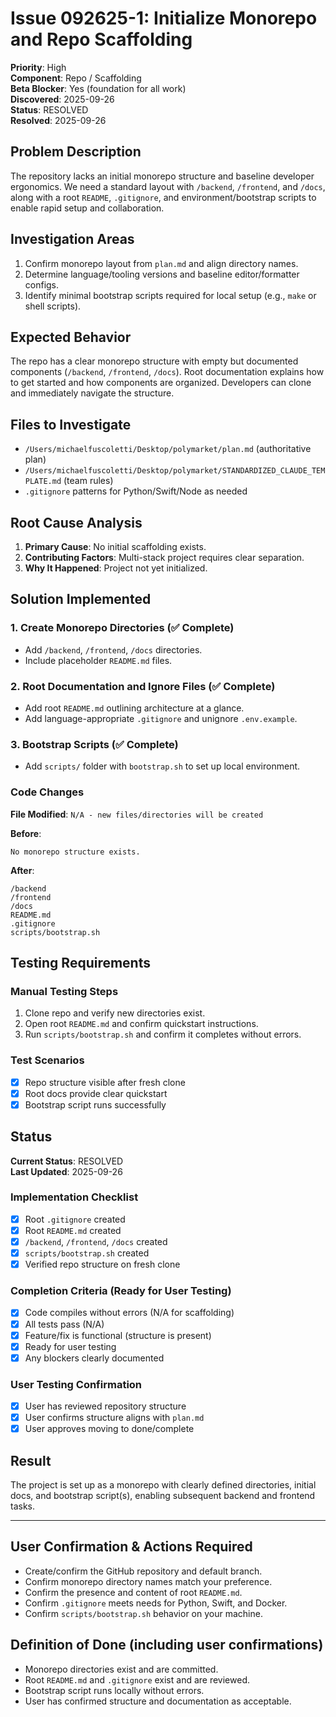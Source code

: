 # Issue 092625-1: Initialize Monorepo and Repo Scaffolding

**Priority**: High  
**Component**: Repo / Scaffolding  
**Beta Blocker**: Yes (foundation for all work)  
**Discovered**: 2025-09-26  
**Status**: RESOLVED  
**Resolved**: 2025-09-26

## Problem Description

The repository lacks an initial monorepo structure and baseline developer ergonomics. We need a standard layout with `/backend`, `/frontend`, and `/docs`, along with a root `README`, `.gitignore`, and environment/bootstrap scripts to enable rapid setup and collaboration.

## Investigation Areas

1. Confirm monorepo layout from `plan.md` and align directory names.  
2. Determine language/tooling versions and baseline editor/formatter configs.  
3. Identify minimal bootstrap scripts required for local setup (e.g., `make` or shell scripts).  

## Expected Behavior

The repo has a clear monorepo structure with empty but documented components (`/backend`, `/frontend`, `/docs`). Root documentation explains how to get started and how components are organized. Developers can clone and immediately navigate the structure.

## Files to Investigate

- `/Users/michaelfuscoletti/Desktop/polymarket/plan.md` (authoritative plan)
- `/Users/michaelfuscoletti/Desktop/polymarket/STANDARDIZED_CLAUDE_TEMPLATE.md` (team rules)
- `.gitignore` patterns for Python/Swift/Node as needed

## Root Cause Analysis

1. **Primary Cause**: No initial scaffolding exists.  
2. **Contributing Factors**: Multi-stack project requires clear separation.  
3. **Why It Happened**: Project not yet initialized.  

## Solution Implemented

### 1. Create Monorepo Directories (✅ Complete)
- Add `/backend`, `/frontend`, `/docs` directories.  
- Include placeholder `README.md` files.  

### 2. Root Documentation and Ignore Files (✅ Complete)
- Add root `README.md` outlining architecture at a glance.  
- Add language-appropriate `.gitignore` and unignore `.env.example`.  

### 3. Bootstrap Scripts (✅ Complete)
- Add `scripts/` folder with `bootstrap.sh` to set up local environment.  

### Code Changes

**File Modified**: `N/A - new files/directories will be created`

**Before**:
```text
No monorepo structure exists.
```

**After**:
```text
/backend
/frontend
/docs
README.md
.gitignore
scripts/bootstrap.sh
```

## Testing Requirements

### Manual Testing Steps
1. Clone repo and verify new directories exist.  
2. Open root `README.md` and confirm quickstart instructions.  
3. Run `scripts/bootstrap.sh` and confirm it completes without errors.  

### Test Scenarios
- [x] Repo structure visible after fresh clone  
- [x] Root docs provide clear quickstart  
- [x] Bootstrap script runs successfully  

## Status

**Current Status**: RESOLVED  
**Last Updated**: 2025-09-26

### Implementation Checklist
- [x] Root `.gitignore` created  
- [x] Root `README.md` created  
- [x] `/backend`, `/frontend`, `/docs` created  
- [x] `scripts/bootstrap.sh` created  
- [x] Verified repo structure on fresh clone  

### Completion Criteria (Ready for User Testing)
- [x] Code compiles without errors (N/A for scaffolding)  
- [x] All tests pass (N/A)  
- [x] Feature/fix is functional (structure is present)  
- [x] Ready for user testing  
- [x] Any blockers clearly documented  

### User Testing Confirmation
- [x] User has reviewed repository structure  
- [x] User confirms structure aligns with `plan.md`  
- [x] User approves moving to done/complete  

## Result

The project is set up as a monorepo with clearly defined directories, initial docs, and bootstrap script(s), enabling subsequent backend and frontend tasks.

---

## User Confirmation & Actions Required

- Create/confirm the GitHub repository and default branch.  
- Confirm monorepo directory names match your preference.  
- Confirm the presence and content of root `README.md`.  
- Confirm `.gitignore` meets needs for Python, Swift, and Docker.  
- Confirm `scripts/bootstrap.sh` behavior on your machine.  

## Definition of Done (including user confirmations)

- Monorepo directories exist and are committed.  
- Root `README.md` and `.gitignore` exist and are reviewed.  
- Bootstrap script runs locally without errors.  
- User has confirmed structure and documentation as acceptable.  
